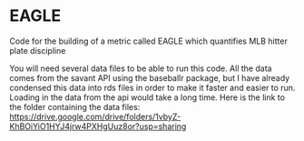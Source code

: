 # EAGLE
Code for the building of a metric called EAGLE which quantifies MLB hitter plate discipline

You will need several data files to be able to run this code. All the data comes from the savant API using the baseballr package, 
but I have already condensed this data into rds files in order to make it faster and easier to run. Loading in the data from the api would take a long time. 
Here is the link to the folder containing the data files:
https://drive.google.com/drive/folders/1vbyZ-KhBOiYiO1HYJ4jrw4PXHgUuz8or?usp=sharing


